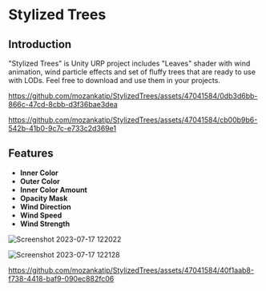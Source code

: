 # Stylized Trees
## Introduction
"Stylized Trees" is Unity URP project includes "Leaves" shader with wind animation, wind particle effects and set of fluffy trees that are ready to use with LODs. Feel free to download and use them in your projects.


https://github.com/mozankatip/StylizedTrees/assets/47041584/0db3d6bb-866c-47cd-8cbb-d3f36bae3dea


https://github.com/mozankatip/StylizedTrees/assets/47041584/cb00b9b6-542b-41b0-9c7c-e733c2d369e1


## Features

* **Inner Color**
* **Outer Color**
* **Inner Color Amount**
* **Opacity Mask**
* **Wind Direction**
* **Wind Speed**
* **Wind Strength**


![Screenshot 2023-07-17 122022](https://github.com/mozankatip/StylizedTrees/assets/47041584/111e7257-8f49-4e49-878b-6ab5d601d480)

![Screenshot 2023-07-17 122128](https://github.com/mozankatip/StylizedTrees/assets/47041584/4c684597-ae2a-4992-8344-aaecac8c63cb)

https://github.com/mozankatip/StylizedTrees/assets/47041584/40f1aab8-f738-4418-baf9-090ec882fc06








